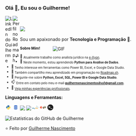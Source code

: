 <h3 title="hehehe">Olá 👋, Eu sou o Guilherme!</h3>

<a href="https://www.linkedin.com/in/guilherme-nascimento-silva">
  <img align="left" alt="LinkedIn do Guilherme" width="24px" src="https://cdn.jsdelivr.net/npm/simple-icons@v3/icons/linkedin.svg" />
</a>
<a href="https://roadmap.sh/befriend?u=670cfac2791f57dd60ca9999">
  <img align="left" alt="Perfil no Roadmap.sh" width="24px" src="https://raw.githubusercontent.com/rahuldkjain/github-profile-readme-generator/master/src/images/icons/Social/rss.svg" />
</a>
<br>
<br>
<img src="https://komarev.com/ghpvc/?username=hab99&color=blueviolet">

Sou um apaixonado por **Tecnologia e Programação** 🚀.

<img align="right" alt="GIF" src="https://i.pinimg.com/originals/e4/26/70/e426702edf874b181aced1e2fa5c6cde.gif" width="350px" /> <!-- Alterado para 350px de largura -->

<small>

**Sobre Mim!**

- 🔭 <sub>Atualmente trabalho como analista jurídico na [e-Xyon](https://www.linkedin.com/company/exyon-tecnologia-informacao/mycompany/).</sub>
- 🌱 <sub>Neste momento, estou aprendendo **Python para Análise de Dados**.</sub>
- 🤔 <sub>Tenho interesse em ferramentas como Power BI, Excel, e Google Data Studio.</sub>
- 👯 <sub>Também compartilho meu aprendizado em programação no [Roadmap.sh](https://roadmap.sh/befriend?u=670cfac2791f57dd60ca9999).</sub>
- 💬 <sub>Pergunte-me sobre **Python, Excel, SQL, Power BI e Google Data Studio**.</sub>
- 📫 <sub>Entre em contato pelo meu e-mail **guilhermenascimentosilva1@gmail.com**.</sub>
- 📄 <sub>[Veja minhas experiências profissionais](https://www.linkedin.com/in/guilherme-nascimento-silva).</sub>

</small>

**Linguagens e Ferramentas:**  

<code><img height="20" src="https://raw.githubusercontent.com/github/explore/80688e429a7d4ef2fca1e82350fe8e3517d3494d/topics/python/python.png"></code>
<code><img height="20" src="https://raw.githubusercontent.com/github/explore/80688e429a7d4ef2fca1e82350fe8e3517d3494d/topics/sql/sql.png"></code>
<code><img height="20" src="https://www.vectorlogo.zone/logos/microsoft_azure/microsoft_azure-icon.svg"></code>
<code><img height="20" src="https://www.vectorlogo.zone/logos/google_cloud/google_cloud-icon.svg"></code>
<code><img height="20" src="https://raw.githubusercontent.com/devicons/devicon/master/icons/mysql/mysql-original-wordmark.svg"></code>
<code><img height="20" src="https://raw.githubusercontent.com/github/explore/80688e429a7d4ef2fca1e82350fe8e3517d3494d/topics/git/git.png"></code>
<code><img height="20" src="https://raw.githubusercontent.com/github/explore/80688e429a7d4ef2fca1e82350fe8e3517d3494d/topics/terminal/terminal.png"></code>

<img src="https://github-readme-stats.vercel.app/api?username=hab99&show_icons=true&hide_border=true&count_private=true&theme=shades-of-purple&icon_color=fad000" alt="Estatísticas do GitHub de Guilherme">

⭐️ Feito por [Guilherme Nascimento](https://github.com/Hab99)


<!---
<h1 align="center">Oi 👋, Eu sou o Guilherme</h1>
<h3 align="center">Sou apaixonado por Tecnologia e Programação</h3>

- 🔭 Atualmente estou trabalhando como análista jurídico [e-Xyon](https://www.linkedin.com/company/exyon-tecnologia-informacao/mycompany/)

- 🌱 Atualmente estou aprendendo **Python para Análise de Dados**

- 👯 Também estou compartilhando meu aprendizado em programação no Roadmap.sh [Página Roadmap.sh](https://roadmap.sh/befriend?u=670cfac2791f57dd60ca9999)

- 💬 Me pergunte sobre **Python, Excel, SQL, Power BI e Google Data Studio**

- 📫 Você me acha através do meu e-mail **guilhermenascimentosilva1@gmail.com**

- 📄 Aqui você encontra minhas experiências profissionais [www.linkedin.com/in/guilherme-nascimento-silva](www.linkedin.com/in/guilherme-nascimento-silva)

<h3 align="left">Connect with me:</h3>
<p align="left">
<a href="https://linkedin.com/in/www.linkedin.com/in/guilherme-nascimento-silva" target="blank"><img align="center" src="https://raw.githubusercontent.com/rahuldkjain/github-profile-readme-generator/master/src/images/icons/Social/linked-in-alt.svg" alt="www.linkedin.com/in/guilherme-nascimento-silva" height="30" width="40" /></a>
<a href="/https://roadmap.sh/befriend?u=670cfac2791f57dd60ca9999" target="blank"><img align="center" src="https://raw.githubusercontent.com/rahuldkjain/github-profile-readme-generator/master/src/images/icons/Social/rss.svg" alt="https://roadmap.sh/befriend?u=670cfac2791f57dd60ca9999" height="30" width="40" /></a>
</p>

<h3 align="left">Languages and Tools:</h3>
<p align="left"> <a href="https://aws.amazon.com" target="_blank" rel="noreferrer"> <img src="https://raw.githubusercontent.com/devicons/devicon/master/icons/amazonwebservices/amazonwebservices-original-wordmark.svg" alt="aws" width="40" height="40"/> </a> <a href="https://azure.microsoft.com/en-in/" target="_blank" rel="noreferrer"> <img src="https://www.vectorlogo.zone/logos/microsoft_azure/microsoft_azure-icon.svg" alt="azure" width="40" height="40"/> </a> <a href="https://cloud.google.com" target="_blank" rel="noreferrer"> <img src="https://www.vectorlogo.zone/logos/google_cloud/google_cloud-icon.svg" alt="gcp" width="40" height="40"/> </a> <a href="https://www.microsoft.com/en-us/sql-server" target="_blank" rel="noreferrer"> <img src="https://www.svgrepo.com/show/303229/microsoft-sql-server-logo.svg" alt="mssql" width="40" height="40"/> </a> <a href="https://www.mysql.com/" target="_blank" rel="noreferrer"> <img src="https://raw.githubusercontent.com/devicons/devicon/master/icons/mysql/mysql-original-wordmark.svg" alt="mysql" width="40" height="40"/> </a> <a href="https://www.oracle.com/" target="_blank" rel="noreferrer"> <img src="https://raw.githubusercontent.com/devicons/devicon/master/icons/oracle/oracle-original.svg" alt="oracle" width="40" height="40"/> </a> <a href="https://www.postgresql.org" target="_blank" rel="noreferrer"> <img src="https://raw.githubusercontent.com/devicons/devicon/master/icons/postgresql/postgresql-original-wordmark.svg" alt="postgresql" width="40" height="40"/> </a> <a href="https://www.python.org" target="_blank" rel="noreferrer"> <img src="https://raw.githubusercontent.com/devicons/devicon/master/icons/python/python-original.svg" alt="python" width="40" height="40"/> </a> <a href="https://www.sqlite.org/" target="_blank" rel="noreferrer"> <img src="https://www.vectorlogo.zone/logos/sqlite/sqlite-icon.svg" alt="sqlite" width="40" height="40"/> </a> </p>

<p><img align="center" src="https://github-readme-stats.vercel.app/api/top-langs?username=hab99&show_icons=true&locale=en&layout=compact" alt="hab99" /></p>


--->
